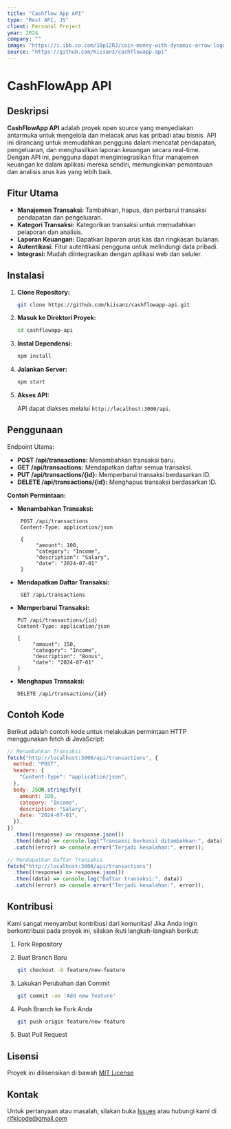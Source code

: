 ```yaml
---
title: "Cashflow App API"
type: "Rest API, JS"
client: Personal Project
year: 2024
company: ""
image: "https://i.ibb.co.com/10p12RJ/coin-money-with-dynamic-arrow-logo-cashflow-icon-vector-design-concept-849689-249.jpg"
source: "https://github.com/Kiisanz/cashflowapp-api"
---
```


# CashFlowApp API

## Deskripsi

**CashFlowApp API** adalah proyek open source yang menyediakan antarmuka untuk mengelola dan melacak arus kas pribadi atau bisnis. API ini dirancang untuk memudahkan pengguna dalam mencatat pendapatan, pengeluaran, dan menghasilkan laporan keuangan secara real-time. Dengan API ini, pengguna dapat mengintegrasikan fitur manajemen keuangan ke dalam aplikasi mereka sendiri, memungkinkan pemantauan dan analisis arus kas yang lebih baik.

## Fitur Utama

- **Manajemen Transaksi:** Tambahkan, hapus, dan perbarui transaksi pendapatan dan pengeluaran.
- **Kategori Transaksi:** Kategorikan transaksi untuk memudahkan pelaporan dan analisis.
- **Laporan Keuangan:** Dapatkan laporan arus kas dan ringkasan bulanan.
- **Autentikasi:** Fitur autentikasi pengguna untuk melindungi data pribadi.
- **Integrasi:** Mudah diintegrasikan dengan aplikasi web dan seluler.

## Instalasi

1. **Clone Repository:**
   ```bash
   git clone https://github.com/kiisanz/cashflowapp-api.git
   ```
2. **Masuk ke Direktori Proyek:**
   ```bash
   cd cashflowapp-api
   ```
3. **Instal Dependensi:**

   ```bash
   npm install
   ```

4. **Jalankan Server:**

   ```bash
   npm start
   ```

5. **Akses API:**

   API dapat diakses melalui `http://localhost:3000/api`.

## **Penggunaan**

Endpoint Utama:

- **POST /api/transactions:**
  Menambahkan transaksi baru.
- **GET /api/transactions:**
  Mendapatkan daftar semua transaksi.
- **PUT /api/transactions/{id}:**
  Memperbarui transaksi berdasarkan ID.
- **DELETE /api/transactions/{id}:**
  Menghapus transaksi berdasarkan ID.

**Contoh Permintaan:**

- **Menambahkan Transaksi:**

  ```http
   POST /api/transactions
   Content-Type: application/json

   {
        "amount": 100,
        "category": "Income",
        "description": "Salary",
        "date": "2024-07-01"
   }

  ```

- **Mendapatkan Daftar Transaksi:**

  ```http
   GET /api/transactions
  ```

- **Memperbarui Transaksi:**

  ```http
  PUT /api/transactions/{id}
  Content-Type: application/json

  {
       "amount": 150,
       "category": "Income",
       "description": "Bonus",
       "date": "2024-07-01"
  }
  ```

- **Menghapus Transaksi:**

  ```http
  DELETE /api/transactions/{id}
  ```

## **Contoh Kode**

Berikut adalah contoh kode untuk melakukan permintaan HTTP menggunakan fetch di JavaScript:

```javascript
// Menambahkan Transaksi
fetch("http://localhost:3000/api/transactions", {
  method: "POST",
  headers: {
    "Content-Type": "application/json",
  },
  body: JSON.stringify({
    amount: 100,
    category: "Income",
    description: "Salary",
    date: "2024-07-01",
  }),
})
  .then((response) => response.json())
  .then((data) => console.log("Transaksi berhasil ditambahkan:", data))
  .catch((error) => console.error("Terjadi kesalahan:", error));

// Mendapatkan Daftar Transaksi
fetch("http://localhost:3000/api/transactions")
  .then((response) => response.json())
  .then((data) => console.log("Daftar transaksi:", data))
  .catch((error) => console.error("Terjadi kesalahan:", error));
```

## **Kontribusi**

Kami sangat menyambut kontribusi dari komunitas! Jika Anda ingin berkontribusi pada proyek ini, silakan ikuti langkah-langkah berikut:

1. Fork Repository
2. Buat Branch Baru

   ```bash
   git checkout -b feature/new-feature
   ```

3. Lakukan Perubahan dan Commit

   ```bash
   git commit -am 'Add new feature'
   ```

4. Push Branch ke Fork Anda

   ```bash
   git push origin feature/new-feature
   ```

5. Buat Pull Request

## Lisensi

Proyek ini dilisensikan di bawah [MIT License](LICENSE)

## Kontak

Untuk pertanyaan atau masalah, silakan buka [Issues](https://github.com/kiisanz/cashflowapp-api/issues) atau hubungi kami di [rifkicode@gmail.com](mailto:rifkicode@gmail.com)
